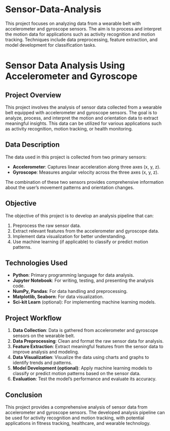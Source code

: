# Sensor-Data-Analysis
This project focuses on analyzing data from a wearable belt with accelerometer and gyroscope sensors. The aim is to process and interpret the motion data for applications such as activity recognition and motion tracking. Techniques include data preprocessing, feature extraction, and model development for classification tasks.
# Sensor Data Analysis Using Accelerometer and Gyroscope

## <h2>Project Overview</h2>
<p>This project involves the analysis of sensor data collected from a wearable belt equipped with accelerometer and gyroscope sensors. The goal is to analyze, process, and interpret the motion and orientation data to extract meaningful insights. This data can be utilized for various applications such as activity recognition, motion tracking, or health monitoring.</p>

## <h2>Data Description</h2>
<p>The data used in this project is collected from two primary sensors:</p>
<ul>
    <li><strong>Accelerometer</strong>: Captures linear acceleration along three axes (x, y, z).</li>
    <li><strong>Gyroscope</strong>: Measures angular velocity across the three axes (x, y, z).</li>
</ul>
<p>The combination of these two sensors provides comprehensive information about the user’s movement patterns and orientation changes.</p>

## <h2>Objective</h2>
<p>The objective of this project is to develop an analysis pipeline that can:</p>
<ol>
    <li>Preprocess the raw sensor data.</li>
    <li>Extract relevant features from the accelerometer and gyroscope data.</li>
    <li>Implement data visualization for better understanding.</li>
    <li>Use machine learning (if applicable) to classify or predict motion patterns.</li>
</ol>

## <h2>Technologies Used</h2>
<ul>
    <li><strong>Python</strong>: Primary programming language for data analysis.</li>
    <li><strong>Jupyter Notebook</strong>: For writing, testing, and presenting the analysis code.</li>
    <li><strong>NumPy, Pandas</strong>: For data handling and preprocessing.</li>
    <li><strong>Matplotlib, Seaborn</strong>: For data visualization.</li>
    <li><strong>Sci-kit Learn</strong> (optional): For implementing machine learning models.</li>
</ul>

## <h2>Project Workflow</h2>
<ol>
    <li><strong>Data Collection</strong>: Data is gathered from accelerometer and gyroscope sensors on the wearable belt.</li>
    <li><strong>Data Preprocessing</strong>: Clean and format the raw sensor data for analysis.</li>
    <li><strong>Feature Extraction</strong>: Extract meaningful features from the sensor data to improve analysis and modeling.</li>
    <li><strong>Data Visualization</strong>: Visualize the data using charts and graphs to identify trends and patterns.</li>
    <li><strong>Model Development (optional)</strong>: Apply machine learning models to classify or predict motion patterns based on the sensor data.</li>
    <li><strong>Evaluation</strong>: Test the model’s performance and evaluate its accuracy.</li>
</ol>

## <h2>Conclusion</h2>
<p>This project provides a comprehensive analysis of sensor data from accelerometer and gyroscope sensors. The developed analysis pipeline can be used for activity recognition and motion tracking, with potential applications in fitness tracking, healthcare, and wearable technology.</p>
